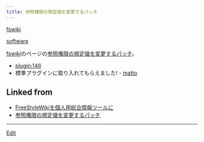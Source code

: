 ```yaml
---
title: 参照権限の規定値を変更するパッチ
---
```

[fswiki](/fswiki)



[software](/software)



[fswiki](/fswiki)のページの[参照権限の規定値を変更するパッチ](/参照権限の規定値を変更するパッチ)。

* [plugin:146](plugin:146)
* 標準プラグインに取り入れてもらえました! - [matto](/matto) 






## Linked from

* [FreeStyleWikiを個人用総合情報ツールに](/FreeStyleWikiを個人用総合情報ツールに)
* [参照権限の規定値を変更するパッチ](/参照権限の規定値を変更するパッチ)


----

[Edit](https://github.com/vitroid/vitroid.github.io/edit/master/MD/参照権限の規定値を変更するパッチ.md)


